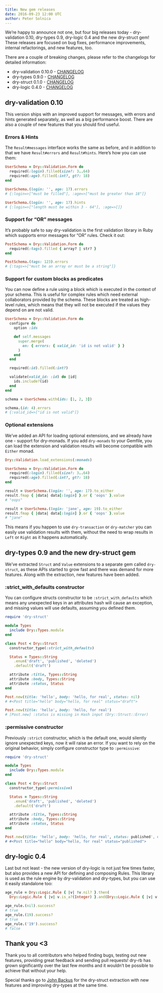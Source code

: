 ```yaml
---
title: New gem releases
date: 2016-09-23 12:00 UTC
author: Peter Solnica
---
```


We’re happy to announce not one, but four big releases today - dry-validation 0.10, dry-types 0.9, dry-logic 0.4 and the new dry-struct gem! These releases are focused on bug fixes, performance improvements, internal refactorings, and new features, too.

There are a couple of breaking changes, please refer to the changelogs for detailed information:

- dry-validation 0.10.0 - [CHANGELOG](https://github.com/dry-rb/dry-validation/blob/main/CHANGELOG.md#v010-2016-09-21)
- dry-types 0.9.0 - [CHANGELOG](https://github.com/dry-rb/dry-types/blob/main/CHANGELOG.md#v010-2016-09-21)
- dry-struct 0.1.0 - [CHANGELOG](https://github.com/dry-rb/dry-struct/blob/main/CHANGELOG.md#v010-2016-09-21)
- dry-logic 0.4.0 - [CHANGELOG](https://github.com/dry-rb/dry-logic/blob/main/CHANGELOG.md#v010-2016-09-21)

## dry-validation 0.10

This version ships with an improved support for messages, with errors and hints generated separately, as well as a big performance boost. There are also a couple of new features that you should find useful.

### Errors & Hints

The `Result#messages` interface works the same as before, and in addition to that we have `Result#errors` and `Result#hints`. Here’s how you can use them:

```ruby
UserSchema = Dry::Validation.Form do
  required(:login).filled(size?: 3..64)
  required(:age).filled(:int?, gt?: 18)
end

UserSchema.(login: '', age: 17).errors
# {:login=>["must be filled"], :age=>["must be greater than 18"]}

UserSchema.(login: '', age: 17).hints
# {:login=>["length must be within 3 - 64"], :age=>[]}
```

### Support for “OR” messages

It’s probably safe to say dry-validation is the first validation library in Ruby which supports error messages for “OR” rules. Check it out:

```ruby
PostSchema = Dry::Validation.Form do
  required(:tags).filled { array? | str? }
end

PostSchema.(tags: 123).errors
# {:tags=>["must be an array or must be a string"]}
```

### Support for custom blocks as predicates

You can now define a rule using a block which is executed in the context of your schema. This is useful for complex rules which need external collaborators provided by the schema. These blocks are treated as high-level rules, which means that they will not be executed if the values they depend on are not valid.

```ruby
UserSchema = Dry::Validation.Form do
  configure do
    option :ids

    def self.messages
      super.merge(
        en: { errors: { valid_id: 'id is not valid' } }
      )
    end
  end

  required(:id).filled(:int?)

  validate(valid_id: :id) do |id|
    ids.include?(id)
  end
end

schema = UserSchema.with(ids: [1, 2, 3])

schema.(id: 4).errors
# {:valid_id=>["id is not valid"]}
```

### Optional extensions

We’ve added an API for loading optional extensions, and we already have one - support for dry-monads. If you add `dry-monads` to your Gemfile, you can load the extension and validation results will become compatible with `Either` monad.

```ruby
Dry::Validation.load_extensions(:monads)

UserSchema = Dry::Validation.Form do
  required(:login).filled(size?: 3..64)
  required(:age).filled(:int?, gt?: 18)
end

result = UserSchema.(login: '', age: 17).to_either
result.fmap { |data| data[:login] }.or { 'oops' }.value
# "oops"

result = UserSchema.(login: 'jane', age: 19).to_either
result.fmap { |data| data[:login] }.or { 'oops' }.value
# "jane"
```

This means if you happen to use `dry-transaction` or `dry-matcher` you can easily use validation results with them, without the need to wrap results in `Left` or `Right` as it happens automatically.

## dry-types 0.9 and the new dry-struct gem

We’ve extracted `Struct` and `Value` extensions to a separate gem called `dry-struct`, as these APIs started to grow fast and there was demand for more features. Along with the extraction, new features have been added.

### :strict_with_defaults constructor

You can configure structs constructor to be `:strict_with_defaults` which means any unexpected keys in an attributes hash will cause an exception, and missing values will use defaults, assuming you defined them.

```ruby
require 'dry-struct'

module Types
  include Dry::Types.module
end

class Post < Dry::Struct
  constructor_type(:strict_with_defaults)

  Status = Types::String
    .enum('draft', 'published', 'deleted')
    .default('draft')

  attribute :title, Types::String
  attribute :body, Types::String
  attribute :status, Status
end

Post.new(title: 'hello', body: 'hello, for real', status: nil)
# #<Post title="hello" body="hello, for real" status="draft">

Post.new(title: 'hello', body: 'hello, for real')
# [Post.new] :status is missing in Hash input (Dry::Struct::Error)
```

### :permissive constructor

Previously `:strict` constructor, which is the default one, would silently ignore unexpected keys, now it will raise an error. If you want to rely on the original behavior, simply configure constructor type to `:permissive`:

```ruby
require 'dry-struct'

module Types
  include Dry::Types.module
end

class Post < Dry::Struct
  constructor_type(:permissive)

  Status = Types::String
    .enum('draft', 'published', 'deleted')
    .default('draft')

  attribute :title, Types::String
  attribute :body, Types::String
  attribute :status, Status
end

Post.new(title: 'hello', body: 'hello, for real', status: published', oops: 'ignored')
# #<Post title="hello" body="hello, for real" status="published">
```

## dry-logic 0.4

Last but not least - the new version of dry-logic is not just few times faster, but also provides a new API for defining and composing Rules. This library is used as the rule engine by dry-validation and dry-types, but you can use it easily standalone too:

```ruby
age_rule = Dry::Logic.Rule { |v| !v.nil? }.then(
  Dry::Logic.Rule { |v| v.is_a?(Integer) }.and(Dry::Logic.Rule { |v| v > 18 }))

age_rule.(nil).success?
# true
age_rule.(19).success?
# true
age_rule.('19').success?
# false
```

## Thank you <3

Thank you to all contributors who helped finding bugs, testing out new features, providing great feedback and sending pull requests! dry-rb has grown significantly over the last few months and it wouldn’t be possible to achieve that without your help.

Special thanks go to [John Backus](https://github.com/backus) for the dry-struct extraction with new features and improving dry-types at the same time.
